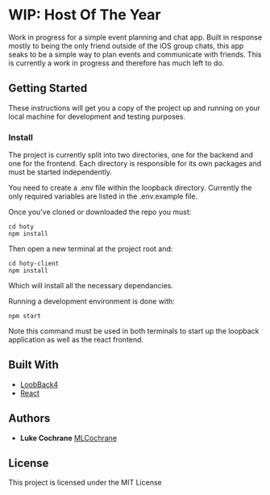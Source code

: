 # WIP: Host Of The Year

Work in progress for a simple event planning and chat app. Built in response mostly to being the only friend outside of the iOS group chats, this app seaks to be a simple way to plan events and communicate with friends. This is currently a work in progress and therefore has much left to do.

## Getting Started

These instructions will get you a copy of the project up and running on your local machine for development and testing purposes.

### Install

The project is currently split into two directories, one for the backend and one for the frontend. Each directory is responsible for its own packages and must be started independently.

You need to create a .env file within the loopback directory. Currently the only required variables are listed in the .env.example file.

Once you've cloned or downloaded the repo you must:

```
cd hoty
npm install
```

Then open a new terminal at the project root and:

```
cd hoty-client
npm install
```

Which will install all the necessary dependancies.


Running a development environment is done with:

```
npm start
```

Note this command must be used in both terminals to start up the loopback application as well as the react frontend.

## Built With

-   [LoobBack4](https://loopback.io/doc/en/lb4/)
-   [React](https://reactjs.org/)

## Authors

-   **Luke Cochrane** [MLCochrane](https://github.com/MLCochrane/)

## License

This project is licensed under the MIT License
